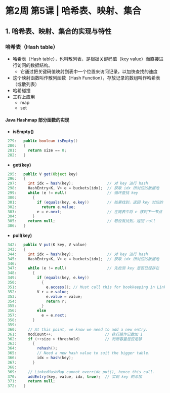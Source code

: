 
# 第2周 第5课 | 哈希表、映射、集合

## 1. 哈希表、映射、集合的实现与特性

### 哈希表（Hash table）

* 哈希表（Hash table），也叫散列表，是根据关键码值（key value）而直接进行访问的数据结构。
    * 它通过把关键码值映射到表中一个位置来访问记录，以加快查找的速度
* 这个映射函数叫作散列函数（Hash Function），存放记录的数组叫作哈希表（或散列表）
* 哈希碰撞
* 工程上应用
    * map
    * set


#### Java Hashmap 部分函数的实现

* **isEmpty()**

```java
 279:   public boolean isEmpty()
 280:   {
 281:     return size == 0;
 282:   }
```

* **get(key)**

```java
 295:   public V get(Object key)
 296:   {
 297:     int idx = hash(key);               // 对 key 进行 hash
 298:     HashEntry<K, V> e = buckets[idx];  // 获取 idx 所对应的数据池
 299:     while (e != null)                  // 循环查找 key
 300:       {
 301:         if (equals(key, e.key))        // 如果找到，返回 key 对应的 value
 302:           return e.value;
 303:         e = e.next;                    // 在链表中将 e 移到下一节点
 304:       }
 305:     return null;                       // 若没有找到，返回 null
 306:   }
```
* **pull(key)**

```java
 342:   public V put(K key, V value)
 343:   {
 344:     int idx = hash(key);               // 对 key 进行 hash
 345:     HashEntry<K, V> e = buckets[idx];  // 获取 idx 所对应的数据池
 346: 
 347:     while (e != null)                  // 先检测 key 是否已经存在
 348:       {
 349:         if (equals(key, e.key))
 350:           {
 351:             e.access(); // Must call this for bookkeeping in LinkedHashMap.
 352:         V r = e.value;
 353:             e.value = value;
 354:             return r;
 355:           }
 356:         else
 357:           e = e.next;
 358:       }
 359: 
 360:     // At this point, we know we need to add a new entry.
 361:     modCount++;                       // 执行操作记数加 1
 362:     if (++size > threshold)           // 判断容量是否足够
 363:       {
 364:         rehash();
 365:         // Need a new hash value to suit the bigger table.
 366:         idx = hash(key);
 367:       }
 368: 
 369:     // LinkedHashMap cannot override put(), hence this call.
 370:     addEntry(key, value, idx, true);  // 实现 key 的添加
 371:     return null;
 372:   }
```




